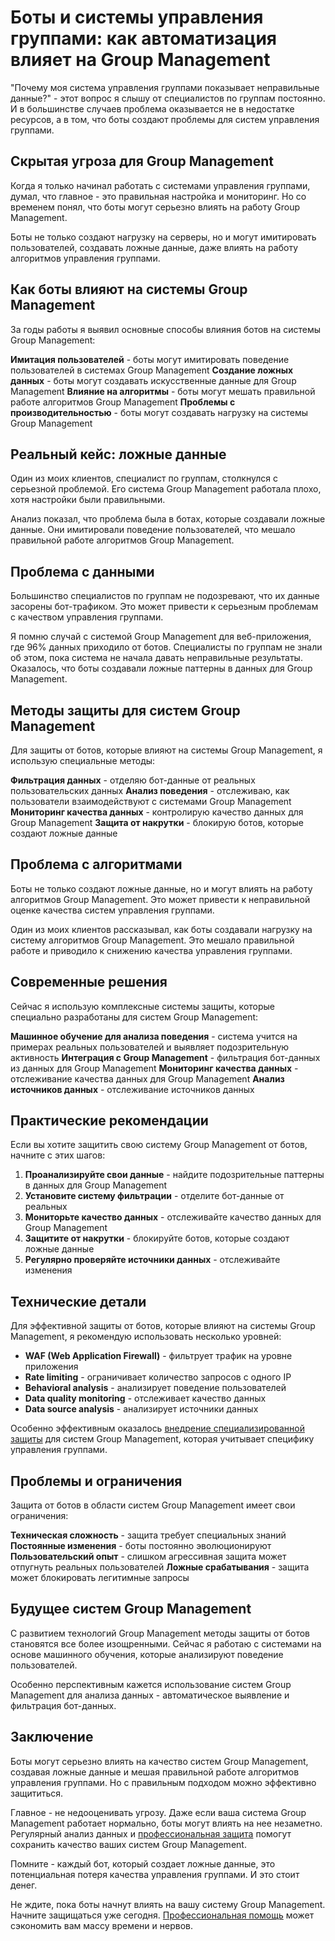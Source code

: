 # Боты и системы управления группами: как автоматизация влияет на Group Management

"Почему моя система управления группами показывает неправильные данные?" - этот вопрос я слышу от специалистов по группам постоянно. И в большинстве случаев проблема оказывается не в недостатке ресурсов, а в том, что боты создают проблемы для систем управления группами.

## Скрытая угроза для Group Management

Когда я только начинал работать с системами управления группами, думал, что главное - это правильная настройка и мониторинг. Но со временем понял, что боты могут серьезно влиять на работу Group Management.

Боты не только создают нагрузку на серверы, но и могут имитировать пользователей, создавать ложные данные, даже влиять на работу алгоритмов управления группами.

## Как боты влияют на системы Group Management

За годы работы я выявил основные способы влияния ботов на системы Group Management:

**Имитация пользователей** - боты могут имитировать поведение пользователей в системах Group Management
**Создание ложных данных** - боты могут создавать искусственные данные для Group Management
**Влияние на алгоритмы** - боты могут мешать правильной работе алгоритмов Group Management
**Проблемы с производительностью** - боты могут создавать нагрузку на системы Group Management

## Реальный кейс: ложные данные

Один из моих клиентов, специалист по группам, столкнулся с серьезной проблемой. Его система Group Management работала плохо, хотя настройки были правильными.

Анализ показал, что проблема была в ботах, которые создавали ложные данные. Они имитировали поведение пользователей, что мешало правильной работе алгоритмов Group Management.

## Проблема с данными

Большинство специалистов по группам не подозревают, что их данные засорены бот-трафиком. Это может привести к серьезным проблемам с качеством управления группами.

Я помню случай с системой Group Management для веб-приложения, где 96% данных приходило от ботов. Специалисты по группам не знали об этом, пока система не начала давать неправильные результаты. Оказалось, что боты создавали ложные паттерны в данных для Group Management.

## Методы защиты для систем Group Management

Для защиты от ботов, которые влияют на системы Group Management, я использую специальные методы:

**Фильтрация данных** - отделяю бот-данные от реальных пользовательских данных
**Анализ поведения** - отслеживаю, как пользователи взаимодействуют с системами Group Management
**Мониторинг качества данных** - контролирую качество данных для Group Management
**Защита от накрутки** - блокирую ботов, которые создают ложные данные

## Проблема с алгоритмами

Боты не только создают ложные данные, но и могут влиять на работу алгоритмов Group Management. Это может привести к неправильной оценке качества систем управления группами.

Один из моих клиентов рассказывал, как боты создавали нагрузку на систему алгоритмов Group Management. Это мешало правильной работе и приводило к снижению качества управления группами.

## Современные решения

Сейчас я использую комплексные системы защиты, которые специально разработаны для систем Group Management:

**Машинное обучение для анализа поведения** - система учится на примерах реальных пользователей и выявляет подозрительную активность
**Интеграция с Group Management** - фильтрация бот-данных из данных для Group Management
**Мониторинг качества данных** - отслеживание качества данных для Group Management
**Анализ источников данных** - отслеживание источников данных

## Практические рекомендации

Если вы хотите защитить свою систему Group Management от ботов, начните с этих шагов:

1. **Проанализируйте свои данные** - найдите подозрительные паттерны в данных для Group Management
2. **Установите систему фильтрации** - отделите бот-данные от реальных
3. **Мониторьте качество данных** - отслеживайте качество данных для Group Management
4. **Защитите от накрутки** - блокируйте ботов, которые создают ложные данные
5. **Регулярно проверяйте источники данных** - отслеживайте изменения

## Технические детали

Для эффективной защиты от ботов, которые влияют на системы Group Management, я рекомендую использовать несколько уровней:

- **WAF (Web Application Firewall)** - фильтрует трафик на уровне приложения
- **Rate limiting** - ограничивает количество запросов с одного IP
- **Behavioral analysis** - анализирует поведение пользователей
- **Data quality monitoring** - отслеживает качество данных
- **Data source analysis** - анализирует источники данных

Особенно эффективным оказалось [внедрение специализированной защиты](https://progaem.com/ustanovka-antibота-usluga-po-zashhite-ot-botов-vashih-sajtов-na-различных-cms-системах.html) для систем Group Management, которая учитывает специфику управления группами.

## Проблемы и ограничения

Защита от ботов в области систем Group Management имеет свои ограничения:

**Техническая сложность** - защита требует специальных знаний
**Постоянные изменения** - боты постоянно эволюционируют
**Пользовательский опыт** - слишком агрессивная защита может отпугнуть реальных пользователей
**Ложные срабатывания** - защита может блокировать легитимные запросы

## Будущее систем Group Management

С развитием технологий Group Management методы защиты от ботов становятся все более изощренными. Сейчас я работаю с системами на основе машинного обучения, которые анализируют поведение пользователей.

Особенно перспективным кажется использование систем Group Management для анализа данных - автоматическое выявление и фильтрация бот-данных.

## Заключение

Боты могут серьезно влиять на качество систем Group Management, создавая ложные данные и мешая правильной работе алгоритмов управления группами. Но с правильным подходом можно эффективно защититься.

Главное - не недооценивать угрозу. Даже если ваша система Group Management работает нормально, боты могут влиять на нее незаметно. Регулярный анализ данных и [профессиональная защита](https://progaem.com/ustanovka-antibота-usluga-po-zashhite-ot-botов-vashih-sajtов-na-различных-cms-системах.html) помогут сохранить качество ваших систем Group Management.

Помните - каждый бот, который создает ложные данные, это потенциальная потеря качества управления группами. И это стоит денег.

Не ждите, пока боты начнут влиять на вашу систему Group Management. Начните защищаться уже сегодня. [Профессиональная помощь](https://progaem.com/ustanovka-antibота-usluga-po-zashhite-ot-botов-vashih-sajtов-na-различных-cms-системах.html) может сэкономить вам массу времени и нервов.
